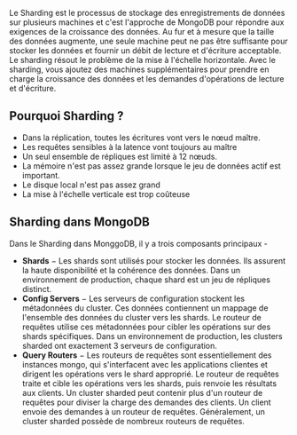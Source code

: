 Le Sharding est le processus de stockage des enregistrements de données sur plusieurs machines et c'est l'approche de MongoDB pour répondre aux exigences de la croissance des données. Au fur et à mesure que la taille des données augmente, une seule machine peut ne pas être suffisante pour stocker les données et fournir un débit de lecture et d'écriture acceptable. Le sharding résout le problème de la mise à l'échelle horizontale. Avec le sharding, vous ajoutez des machines supplémentaires pour prendre en charge la croissance des données et les demandes d'opérations de lecture et d'écriture.

## Pourquoi Sharding ?

- Dans la réplication, toutes les écritures vont vers le nœud maître.
- Les requêtes sensibles à la latence vont toujours au maître
- Un seul ensemble de répliques est limité à 12 nœuds.
- La mémoire n'est pas assez grande lorsque le jeu de données actif est important.
- Le disque local n'est pas assez grand
- La mise à l'échelle verticale est trop coûteuse

## Sharding dans MongoDB

Dans le Sharding dans MonggoDB, il y a trois composants principaux -

- **Shards** − Les shards sont utilisés pour stocker les données. Ils assurent la haute disponibilité et la cohérence des données. Dans un environnement de production, chaque shard est un jeu de répliques distinct.
- **Config Servers** − Les serveurs de configuration stockent les métadonnées du cluster. Ces données contiennent un mappage de l'ensemble des données du cluster vers les shards. Le routeur de requêtes utilise ces métadonnées pour cibler les opérations sur des shards spécifiques. Dans un environnement de production, les clusters sharded ont exactement 3 serveurs de configuration.
- **Query Routers** − Les routeurs de requêtes sont essentiellement des instances mongo, qui s'interfacent avec les applications clientes et dirigent les opérations vers le shard approprié. Le routeur de requêtes traite et cible les opérations vers les shards, puis renvoie les résultats aux clients. Un cluster sharded peut contenir plus d'un routeur de requêtes pour diviser la charge des demandes des clients. Un client envoie des demandes à un routeur de requêtes. Généralement, un cluster sharded possède de nombreux routeurs de requêtes.